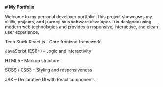 **# My Portfolio**

Welcome to my personal developer portfolio! This project showcases my skills, projects, and journey as a software developer. It is designed using modern web technologies and provides a responsive, interactive, and clean user experience.

 Tech Stack
React.js – Core frontend framework

JavaScript (ES6+) – Logic and interactivity

HTML5 – Markup structure

SCSS / CSS3 – Styling and responsiveness

JSX – Declarative UI with React components
